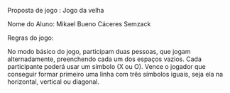 Proposta de jogo : Jogo da velha

Nome do Aluno: Mikael Bueno Cáceres Semzack

Regras do jogo: 

No modo básico do jogo, participam duas pessoas, que jogam alternadamente, preenchendo cada um dos espaços vazios. Cada participante poderá usar um símbolo (X ou O). Vence o jogador que conseguir formar primeiro uma linha com três símbolos iguais, seja ela na horizontal, vertical ou diagonal.